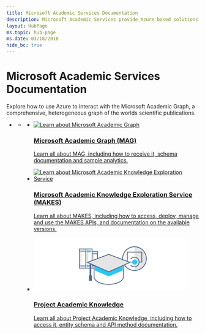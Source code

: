 ```yaml
---
title: Microsoft Academic Services Documentation
description: Microsoft Academic Services provide Azure based solutions for interacting with the Microsoft Academic Graph, a comprehensive, heterogeneous graph of the worlds scientific publications
layout: HubPage
ms.topic: hub-page
ms.date: 03/18/2018
hide_bc: true
---
```

<div id="main" class="v2">
    <div class="container">
        <h1>Microsoft Academic Services Documentation</h1>
        <p>Explore how to use Azure to interact with the Microsoft Academic Graph, a comprehensive, heterogeneous graph of the worlds scientific publications.</p>
        <div class="container">
            <ul class="pivots">
                <li>
                    <a href="#home"></a>
                    <ul id="home">
                        <li>
                            <a href="#home-all"></a>
                            <ul id="home-all" class="cardsC">
                                <li>
                                    <a href="graph/">
                                        <div class="cardSize">
                                            <div class="cardPadding">
                                                <div class="card">
                                                    <div class="cardImageOuter">
                                                        <div class="cardImage bgdAccent1"> 
                                                            <img src="media/microsoft-academic-graph-banner.png" alt="Learn about Microsoft Academic Graph" />
                                                        </div>
                                                    </div>
                                                    <div class="cardText">
                                                        <h3>Microsoft Academic Graph (MAG)</h3>
                                                        <p>Learn all about MAG, including how to receive it, schema documentation and sample analytics.</p>
                                                    </div>
                                                </div>
                                            </div>
                                        </div>
                                    </a>
                                </li>
                                <li>
                                    <a href="knowledge-exploration-service/">
                                        <div class="cardSize">
                                            <div class="cardPadding">
                                                <div class="card">
                                                    <div class="cardImageOuter">
                                                        <div class="cardImage bgdAccent1"> 
                                                            <img src="media/microsoft-academic-knowledge-exploration-service-banner.png" alt="Learn about Microsoft Academic Knowledge Exploration Service" />
                                                        </div>
                                                    </div>
                                                    <div class="cardText">
                                                        <h3>Microsoft Academic Knowledge Exploration Service (MAKES)</h3>
                                                        <p>Learn all about MAKES, including how to access, deploy, manage and use the MAKES APIs, and documentation on the available versions.</p>
                                                    </div>
                                                </div>
                                            </div>
                                        </div>
                                    </a>
                                </li>
                                <li>
                                    <a href="project-academic-knowledge/">
                                        <div class="cardSize">
                                            <div class="cardPadding">
                                                <div class="card">
                                                    <div class="cardImageOuter">
                                                        <div class="cardImage bgdAccent1"> 
                                                            <img src="media/project-academic-knowledge-banner.png" alt="Learn about Project Academic Knowledge" />
                                                        </div>
                                                    </div>
                                                    <div class="cardText">
                                                        <h3>Project Academic Knowledge</h3>
                                                        <p>Learn all about Project Academic Knowledge, including how to access it, entity schema and API method documentation.</p>
                                                    </div>
                                                </div>
                                            </div>
                                        </div>
                                    </a>
                                </li>
                            </ul>
                    </ul>
                </li>
            </ul>
        </div>
    </div>
</div>